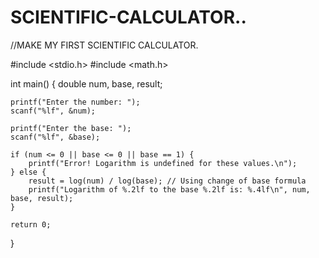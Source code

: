 # SCIENTIFIC-CALCULATOR..
//MAKE MY FIRST SCIENTIFIC CALCULATOR.

#include <stdio.h>
#include <math.h>

int main() {
    double num, base, result;

    printf("Enter the number: ");
    scanf("%lf", &num);

    printf("Enter the base: ");
    scanf("%lf", &base);

    if (num <= 0 || base <= 0 || base == 1) {
        printf("Error! Logarithm is undefined for these values.\n");
    } else {
        result = log(num) / log(base); // Using change of base formula
        printf("Logarithm of %.2lf to the base %.2lf is: %.4lf\n", num, base, result);
    }

    return 0;
}


    

    
          
            





    

            
